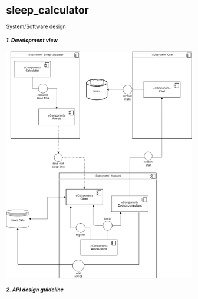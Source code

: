 # sleep_calculator
System/Software design

##### 1. Development view
![system_services](sleepcalculator.png "system services")

##### 2. API design guideline
